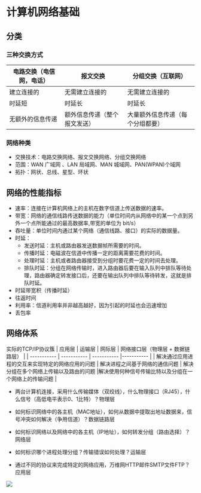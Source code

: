 # 计算机网络基础

## 分类

### 三种交换方式

| 电路交换（电信网，电话）| 报文交换 | 分组交换（互联网）|
| ----------- | ----------- | ----------- |
| 建立连接的 | 无需建立连接的 |无需建立连接的 |
| 时延短 | 时延长 | 时延长 |
| 无额外的信息传递 | 额外信息传递（整个报文发送） | 大量额外信息传递（每个分组都要） |

### 网络种类

- 交换技术：电路交换网络、报文交换网络、分组交换网络
- 范围：WAN 广域网 、LAN 局域网、MAN 城域网、PAN(WPAN)个域网
- 拓扑：网状、总线、星型、环状

## 网络的性能指标

- 速率：连接在计算机网络上的主机在数字信道上传送数据的速率。
- 带宽：网络的通信线路传送数据的能力（单位时间内从网络中的某一个点到另外一个点所能通过的最高数据率,带宽的单位为 bit/s）
- 吞吐量：单位时间内通过某个网络（通信线路、接口）的实际的数据量。
- 时延：
  - 发送时延：主机或路由器发送数据帧所需要的时间。
  - 传播时延：电磁波在信道中传播一定的距离需要花费的时间。
  - 处理时延：主机或者路由器接受到分组时要花费一定的时间去处理。
  - 排队时延：分组在网络传输时，进入路由器后要在输入队列中排队等待处理，路由器确定转发接口后，还要在输出队列中排队等待转发，这就是排队时延。
- 时延带宽积（传播时延）
- 往返时间
- 利用率：信道利用率并非越高越好，因为引起的时延也会迅速增加
- 丢包率

## 网络体系

实际的TCP/IP协议簇
| 应用层 | 运输层 | 网际层 | 网络接口层（物理层 + 数据链路层） | 
| ----------- | ----------- | ----------- |----------- |
| 解决通过应用进程的交互来实现特定的网络应用的问题 | 解决进程之间基于网络的通信问题 | 解决分组在多个网络上传输以及路由的问题 |解决使用何种信号传输比特以及分组在一个网络上的传输问题 | 

- 两台计算机连接，采用什么传输媒体（双绞线），什么物理接口（RJ45），什么信号（高低电平表示0、1比特）？物理层

- 如何标识网络中的各主机（MAC地址），如何从数据中提取出地址数据来，信号冲突如何解决（争用信道）？数据链路层

- 如何标识网络以及网络中的各主机（IP地址），如何转发分组（路由选择）？网络层

- 如何标识哪个进程处理分组？传输错误如何处理？运输层

- 通过不同的协议来完成特定的网络应用，万维网HTTP邮件SMTP文件FTP？应用层

<a data-fancybox title="" href="https://frontend-alex.gitee.io/drawing-bed/network/basis/network_osi.png">![](https://frontend-alex.gitee.io/drawing-bed/network/basis/network_osi.png)</a>


